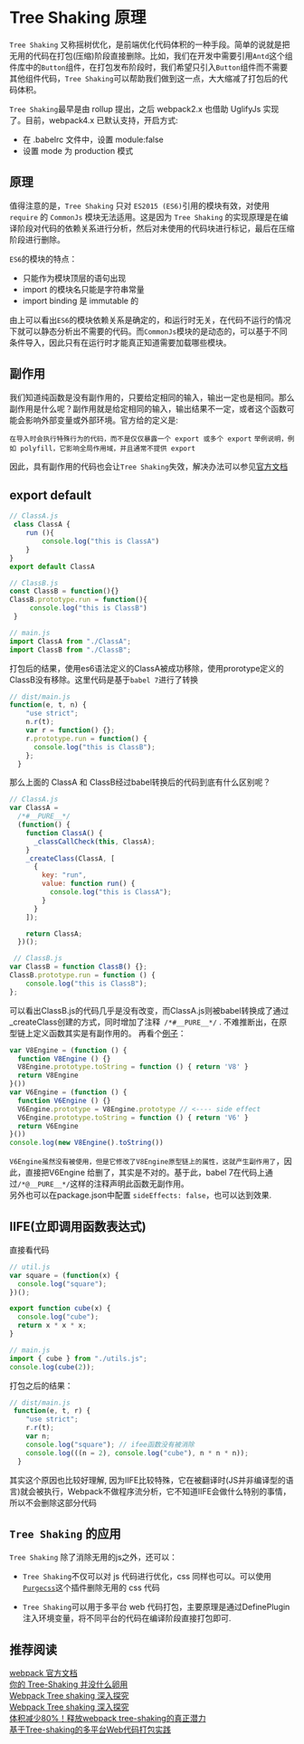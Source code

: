 # Tree Shaking 原理

`Tree Shaking` 又称摇树优化，是前端优化代码体积的一种手段。简单的说就是把无用的代码在打包(压缩)阶段直接删除。比如，我们在开发中需要引用`Antd`这个组件库中的`Button`组件，在打包发布阶段时，我们希望只引入`Button`组件而不需要其他组件代码，`Tree Shaking`可以帮助我们做到这一点，大大缩减了打包后的代码体积。

`Tree Shaking`最早是由 rollup 提出，之后 webpack2.x 也借助 UglifyJs 实现了。目前，webpack4.x 已默认支持，开启方式:

- 在 .babelrc 文件中，设置 module:false
- 设置 mode 为 production 模式

## 原理

值得注意的是，`Tree Shaking` 只对 `ES2015 (ES6)`引用的模块有效，对使用 `require` 的 `CommonJs` 模块无法适用。这是因为 `Tree Shaking` 的实现原理是在编译阶段对代码的依赖关系进行分析，然后对未使用的代码块进行标记，最后在压缩阶段进行删除。

`ES6`的模块的特点：

- 只能作为模块顶层的语句出现
- import 的模块名只能是字符串常量
- import binding 是 immutable 的

由上可以看出`ES6`的模块依赖关系是确定的，和运行时无关，在代码不运行的情况下就可以静态分析出不需要的代码。而`CommonJs`模块的是动态的，可以基于不同条件导入，因此只有在运行时才能真正知道需要加载哪些模块。

## 副作用

我们知道纯函数是没有副作用的，只要给定相同的输入，输出一定也是相同。那么副作用是什么呢？副作用就是给定相同的输入，输出结果不一定，或者这个函数可能会影响外部变量或外部环境。官方给的定义是:

`在导入时会执行特殊行为的代码，而不是仅仅暴露一个 export 或多个 export`
`举例说明，例如 polyfill，它影响全局作用域，并且通常不提供 export`

因此，具有副作用的代码也会让`Tree Shaking`失效，解决办法可以参见[官方文档](https://webpack.docschina.org/guides/tree-shaking/)


## export default

```javascript
// ClassA.js
 class ClassA {
    run (){
        console.log("this is ClassA")
    }
}
export default ClassA

// ClassB.js
const ClassB = function(){}
ClassB.prototype.run = function(){
     console.log("this is ClassB")
 }

// main.js
import ClassA from "./ClassA";
import ClassB from "./ClassB";
```

打包后的结果，使用es6语法定义的ClassA被成功移除，使用prorotype定义的ClassB没有移除。这里代码是基于`babel 7`进行了转换

```javascript
// dist/main.js
function(e, t, n) {
    "use strict";
    n.r(t);
    var r = function() {};
    r.prototype.run = function() {
      console.log("this is ClassB");
    };
  }
```

那么上面的 ClassA 和 ClassB经过babel转换后的代码到底有什么区别呢？

```javascript
// ClassA.js
var ClassA =
  /*#__PURE__*/
  (function() {
    function ClassA() {
      _classCallCheck(this, ClassA);
    }
    _createClass(ClassA, [
      {
        key: "run",
        value: function run() {
          console.log("this is ClassA");
        }
      }
    ]);

    return ClassA;
  })();

 // ClassB.js
var ClassB = function ClassB() {};
ClassB.prototype.run = function () {
    console.log("this is ClassB");
};
```

可以看出ClassB.js的代码几乎是没有改变，而ClassA.js则被babel转换成了通过_createClass创建的方式，同时增加了注释` /*#__PURE__*/` . 
不难推断出，在原型链上定义函数其实是有副作用的。 再看个[例子](https://juejin.im/post/5a5652d8f265da3e497ff3de)：

```javascript
var V8Engine = (function () {
  function V8Engine () {}
  V8Engine.prototype.toString = function () { return 'V8' }
  return V8Engine
}())
var V6Engine = (function () {
  function V6Engine () {}
  V6Engine.prototype = V8Engine.prototype // <---- side effect
  V6Engine.prototype.toString = function () { return 'V6' }
  return V6Engine
}())
console.log(new V8Engine().toString())
```

`V6Engine虽然没有被使用，但是它修改了V8Engine原型链上的属性，这就产生副作用了`，因此，直接把V6Engine 给删了，其实是不对的。基于此，babel 7在代码上通过`/*@__PURE__*/`这样的注释声明此函数无副作用。  
另外也可以在package.json中配置 `sideEffects: false`，也可以达到效果.

## IIFE(立即调用函数表达式)

直接看代码

```javascript
// util.js
var square = (function(x) {
  console.log("square");
})();

export function cube(x) {
  console.log("cube");
  return x * x * x;
}
```

```javascript
// main.js
import { cube } from "./utils.js";
console.log(cube(2));
```

打包之后的结果：

```javascript
// dist/main.js
 function(e, t, r) {
    "use strict";
    r.r(t);
    var n;
    console.log("square"); // ifee函数没有被消除
    console.log(((n = 2), console.log("cube"), n * n * n));
  }
```

其实这个原因也比较好理解, 因为IIFE比较特殊，它在被翻译时(JS并非编译型的语言)就会被执行，Webpack不做程序流分析，它不知道IIFE会做什么特别的事情，所以不会删除这部分代码

## `Tree Shaking` 的应用

 `Tree Shaking` 除了消除无用的js之外，还可以：

- `Tree Shaking`不仅可以对 js 代码进行优化，css 同样也可以。可以使用[`Purgecss`](https://github.com/FullHuman/purgecss-webpack-plugin)这个插件删除无用的 css 代码

- `Tree Shaking`可以用于多平台 web 代码打包，主要原理是通过DefinePlugin注入环境变量，将不同平台的代码在编译阶段直接打包即可.

## 推荐阅读

[webpack 官方文档](https://webpack.docschina.org/guides/tree-shaking/)  
[你的 Tree-Shaking 并没什么卵用](https://juejin.im/post/5a5652d8f265da3e497ff3de)  
[Webpack Tree shaking 深入探究](https://juejin.im/post/5bb8ef58f265da0a972e3434#heading-7)  
[Webpack Tree shaking 深入探究](https://juejin.im/post/5bb8ef58f265da0a972e3434#heading-7)  
[体积减少80%！释放webpack tree-shaking的真正潜力](https://juejin.im/post/5b8ce49df265da438151b468)  
[基于Tree-shaking的多平台Web代码打包实践](https://mp.weixin.qq.com/s?__biz=MzI3NTU3ODc2MQ==&mid=2247484310&idx=1&sn=0968dd1deb4cff1f1a72ce5b5c95be3b&chksm=eb03e970dc74606692d8031f18a046232bc19a14f6bb8dccf517f79beaa5f9d7f185e2e63a0e&mpshare=1&scene=1&srcid=&sharer_sharetime=1582163072910&sharer_shareid=7e979d6f403d06ab8d710ddf48fc4aa2&exportkey=AZBsFzIc0g023vKuTk2sL3g%3D&pass_ticket=MjrQNeXBaQztWM6f%2BTKBVrWRmT87%2FwrtGjJI%2BwUlrGgkzQglOb243JhD4QTGZEtX#rd)
